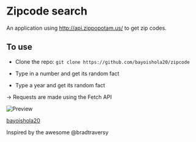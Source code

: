 # Zipcode search

An application using http://api.zippopotam.us/ to get zip  codes.

## To use

* Clone the repo: `git clone https://github.com/bayoishola20/zipcode`

* Type in a number and get its random fact
* Type a year and get its random fact

&rightarrow; Requests are made using the Fetch API

![Preview](https://github.com/bayoishola20/numbers_api/blob/master/assets/img/zipcode_bayoishola20.png "Preview")

[bayoishola20](https://github.com/bayoishola20/)

Inspired by the awesome @bradtraversy
